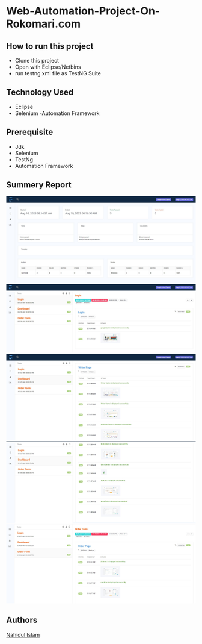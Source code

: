 
#  Web-Automation-Project-On-Rokomari.com



## How to run this project

- Clone this project
- Open with Eclipse/Netbins
- run testng.xml file as TestNG Suite



## Technology Used
- Eclipse
- Selenium 
-Automation Framework

## Prerequisite
- Jdk
- Selenium
- TestNg 
- Automation Framework
## Summery Report
![Report](https://github.com/Nahid-IIT/Web-Automation-Project-On-Rokomari.com/blob/master/Images/5.JPG)
![report](https://github.com/Nahid-IIT/Web-Automation-Project-On-Rokomari.com/blob/master/Images/1.JPG)
![report](https://github.com/Nahid-IIT/Web-Automation-Project-On-Rokomari.com/blob/master/Images/2.JPG)
![report](https://github.com/Nahid-IIT/Web-Automation-Project-On-Rokomari.com/blob/master/Images/3.JPG)
![report](https://github.com/Nahid-IIT/Web-Automation-Project-On-Rokomari.com/blob/master/Images/4.JPG)
## Authors
[Nahidul Islam](https://github.com/Nahid-IIT)

